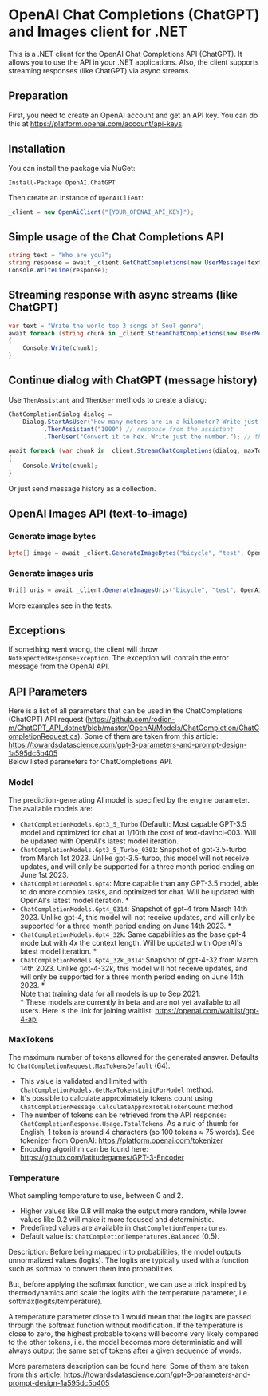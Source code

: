 # OpenAI Chat Completions (ChatGPT) and Images client for .NET
This is a .NET client for the OpenAI Chat Completions API (ChatGPT). It allows you to use the API in your .NET applications. Also, the client supports streaming responses (like ChatGPT) via async streams.

## Preparation
First, you need to create an OpenAI account and get an API key. You can do this at https://platform.openai.com/account/api-keys.

## Installation
You can install the package via NuGet:
```
Install-Package OpenAI.ChatGPT
```
Then create an instance of `OpenAIClient`:
```csharp
_client = new OpenAiClient("{YOUR_OPENAI_API_KEY}");
```

## Simple usage of the Chat Completions API
```csharp
string text = "Who are you?";
string response = await _client.GetChatCompletions(new UserMessage(text), maxTokens: 80);
Console.WriteLine(response);
```

## Streaming response with async streams (like ChatGPT)
```csharp
var text = "Write the world top 3 songs of Soul genre";
await foreach (string chunk in _client.StreamChatCompletions(new UserMessage(text), maxTokens: 80))
{
    Console.Write(chunk);
}
```

## Continue dialog with ChatGPT (message history)
Use `ThenAssistant` and `ThenUser` methods to create a dialog:
```csharp
ChatCompletionDialog dialog = 
    Dialog.StartAsUser("How many meters are in a kilometer? Write just the number.") //the message from user
          .ThenAssistant("1000") // response from the assistant
          .ThenUser("Convert it to hex. Write just the number."); // the next message from user

await foreach (var chunk in _client.StreamChatCompletions(dialog, maxTokens: 80))
{
    Console.Write(chunk);
}
```
Or just send message history as a collection.

## OpenAI Images API (text-to-image)
### Generate image bytes
```csharp
byte[] image = await _client.GenerateImageBytes("bicycle", "test", OpenAiImageSize._256);
```
### Generate images uris
```csharp
Uri[] uris = await _client.GenerateImagesUris("bicycle", "test", OpenAiImageSize._256, count: 2);
```
More examples see in the tests.

## Exceptions
If something went wrong, the client will throw `NotExpectedResponseException`. The exception will contain the error message from the OpenAI API.

## API Parameters
Here is a list of all parameters that can be used in the ChatCompletions (ChatGPT) API request (https://github.com/rodion-m/ChatGPT_API_dotnet/blob/master/OpenAI/Models/ChatCompletion/ChatCompletionRequest.cs).
Some of them are taken from this article: https://towardsdatascience.com/gpt-3-parameters-and-prompt-design-1a595dc5b405 \
Below listed parameters for ChatCompletions API.

### Model
The prediction-generating AI model is specified by the engine parameter. The available models are:
*   `ChatCompletionModels.Gpt3_5_Turbo` (Default): Most capable GPT-3.5 model and optimized for chat at 1/10th the cost of text-davinci-003. Will be updated with OpenAI's latest model iteration.
*   `ChatCompletionModels.Gpt3_5_Turbo_0301`: Snapshot of gpt-3.5-turbo from March 1st 2023. Unlike gpt-3.5-turbo, this model will not receive updates, and will only be supported for a three month period ending on June 1st 2023.
*   `ChatCompletionModels.Gpt4`: More capable than any GPT-3.5 model, able to do more complex tasks, and optimized for chat. Will be updated with OpenAI's latest model iteration. \*
*   `ChatCompletionModels.Gpt4_0314`: Snapshot of gpt-4 from March 14th 2023. Unlike gpt-4, this model will not receive updates, and will only be supported for a three month period ending on June 14th 2023. \*
*   `ChatCompletionModels.Gpt4_32k`: Same capabilities as the base gpt-4 mode but with 4x the context length. Will be updated with OpenAI's latest model iteration. \*
*   `ChatCompletionModels.Gpt4_32k_0314`: Snapshot of gpt-4-32 from March 14th 2023. Unlike gpt-4-32k, this model will not receive updates, and will only be supported for a three month period ending on June 14th 2023. \* \
Note that training data for all models is up to Sep 2021. \
\* These models are currently in beta and are not yet available to all users. Here is the link for joining waitlist: https://openai.com/waitlist/gpt-4-api

### MaxTokens
The maximum number of tokens allowed for the generated answer. Defaults to `ChatCompletionRequest.MaxTokensDefault` (64).
* This value is validated and limited with `ChatCompletionModels.GetMaxTokensLimitForModel` method.
* It's possible to calculate approximately tokens count using `ChatCompletionMessage.CalculateApproxTotalTokenCount` method
* The number of tokens can be retrieved from the API response: `ChatCompletionResponse.Usage.TotalTokens`.
  As a rule of thumb for English, 1 token is around 4 characters (so 100 tokens ≈ 75 words). See tokenizer from OpenAI: https://platform.openai.com/tokenizer
* Encoding algorithm can be found here: https://github.com/latitudegames/GPT-3-Encoder

### Temperature
What sampling temperature to use, between 0 and 2.
* Higher values like 0.8 will make the output more random, while lower values like 0.2 will make it more focused and deterministic.
* Predefined values are available in `ChatCompletionTemperatures`.
* Default value is: `ChatCompletionTemperatures.Balanced` (0.5).

Description:
Before being mapped into probabilities, the model outputs unnormalized values (logits). The logits are typically used with a function such as softmax to convert them into probabilities.

But, before applying the softmax function, we can use a trick inspired by thermodynamics and scale the logits with the temperature parameter, i.e. softmax(logits/temperature).

A temperature parameter close to 1 would mean that the logits are passed through the softmax function without modification. If the temperature is close to zero, the highest probable tokens will become very likely compared to the other tokens, i.e. the model becomes more deterministic and will always output the same set of tokens after a given sequence of words.

More parameters description can be found here: Some of them are taken from this article: https://towardsdatascience.com/gpt-3-parameters-and-prompt-design-1a595dc5b405
